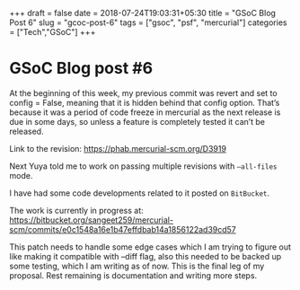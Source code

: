 +++
draft = false
date = 2018-07-24T19:03:31+05:30
title = "GSoC Blog Post 6"
slug = "gcoc-post-6"
tags = ["gsoc", "psf", "mercurial"]
categories = ["Tech","GSoC"]
+++

# GSoC Blog post #6

At the beginning of this week, my previous commit was revert and set to config = False, meaning that it is hidden behind that config option. That’s because it was a period of code freeze in mercurial as the next release is due in some days, so unless a feature is completely tested it can’t be released.

Link to the revision: https://phab.mercurial-scm.org/D3919

Next Yuya told me to work on passing multiple revisions with `–all-files` mode.

I have had some code developments related to it posted on `BitBucket`.

The work is currently in progress at:
https://bitbucket.org/sangeet259/mercurial-scm/commits/e0c1548a16e1b47effdbab14a1856122ad39cd57

This patch needs to handle some edge cases which I am trying to figure out like making it compatible with –diff flag, also this needed to be backed up some testing, which I am writing as of now. This is the final leg of my proposal. Rest remaining is documentation and writing more steps.
